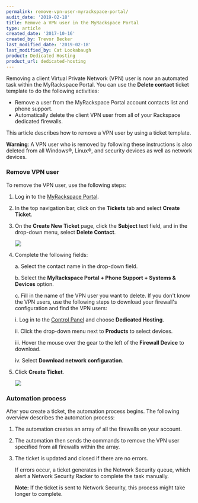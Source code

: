 ```yaml
---
permalink: remove-vpn-user-myrackspace-portal/
audit_date: '2019-02-18'
title: Remove a VPN user in the MyRackspace Portal
type: article
created_date: '2017-10-16'
created_by: Trevor Becker
last_modified_date: '2019-02-18'
last_modified_by: Cat Lookabaugh
product: Dedicated Hosting
product_url: dedicated-hosting
---
```


Removing a client Virtual Private Network (VPN) user is now an automated task within the MyRackspace Portal.
You can use the **Delete contact** ticket template to do the following activities:

- Remove a user from the MyRackspace Portal account contacts list and phone support.
- Automatically delete the client VPN user from all of your Rackspace dedicated firewalls.

This article describes how to remove a VPN user by using a ticket template.

**Warning**: A VPN user who is removed by following these instructions is also deleted from all Windows&reg;,
Linux&reg;, and security devices as well as network devices.

### Remove VPN user

To remove the VPN user, use the following steps:

1. Log in to the [MyRackspace Portal](https://login.rackspace.com).

2. In the top navigation bar, click on the **Tickets** tab and select **Create Ticket**.

3. On the **Create New Ticket** page, click the **Subject** text field, and in the drop-down menu,
select **Delete Contact**.

   <img src="{% asset_path dedicated-hosting/remove-vpn-user-myrackspace-portal/delete-contact.png %}" />

4. Complete the following fields:

   a. Select the contact name in the drop-down field.

   b. Select the **MyRackspace Portal + Phone Support + Systems & Devices** option.

   c. Fill in the name of the VPN user you want to delete.  If you don't know the VPN users,
   use the following steps to download your firewall's configuration and find the VPN users:

      i. Log in to the [Control Panel](https://login.rackspace.com) and choose **Dedicated Hosting**.

      ii. Click the drop-down menu next to **Products** to select devices.

      iii. Hover the mouse over the gear to the left of the **Firewall Device** to download.

      iv. Select **Download network configuration**.

5. Click **Create Ticket**.

   <img src="{% asset_path dedicated-hosting/remove-vpn-user-myrackspace-portal/ticket-details.png %}" />

### Automation process

After you create a ticket, the automation process begins. The following overview describes
the automation process:

1. The automation creates an array of all the firewalls on your account.

2. The automation then sends the commands to remove the VPN user specified from
   all firewalls within the array.

3. The ticket is updated and closed if there are no errors.

   If errors occur, a ticket generates in the Network Security queue, which alert a Network
   Security Racker to complete the task manually.

   **Note:** If the ticket is sent to Network Security, this process might take longer to complete.

